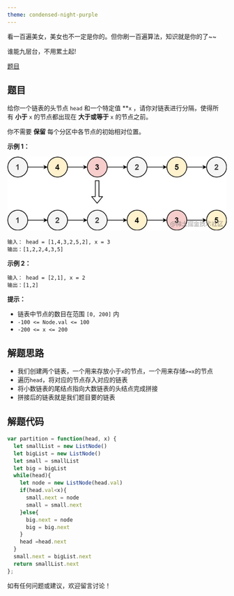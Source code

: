 ```yaml
---
theme: condensed-night-purple
---
```


看一百遍美女，美女也不一定是你的。但你刷一百遍算法，知识就是你的了~~

谁能九层台，不用累土起!

[题目](https://leetcode-cn.com/problems/partition-list-lcci/)

<!-- more -->


## 题目

给你一个链表的头节点 `head` 和一个特定值 **`x` ，请你对链表进行分隔，使得所有 **小于** `x` 的节点都出现在 **大于或等于** `x` 的节点之前。

你不需要 **保留** 每个分区中各节点的初始相对位置。

**示例 1：**

![image.png](1.png)

```
输入： head = [1,4,3,2,5,2], x = 3
输出：[1,2,2,4,3,5]
```

**示例 2：**

```
输入： head = [2,1], x = 2
输出：[1,2]
```

**提示：**

-   链表中节点的数目在范围 `[0, 200]` 内
-   `-100 <= Node.val <= 100`
-   `-200 <= x <= 200`
      

## 解题思路

- 我们创建两个链表，一个用来存放小于`x`的节点，一个用来存储`>=x`的节点
- 遍历`head`，将对应的节点存入对应的链表
- 将小数链表的尾结点指向大数链表的头结点完成拼接
- 拼接后的链表就是我们题目要的链表


## 解题代码

```js
var partition = function(head, x) {
  let smallList = new ListNode()
  let bigList = new ListNode()
  let small = smallList
  let big = bigList
  while(head){
    let node = new ListNode(head.val)
    if(head.val<x){
      small.next = node
      small = small.next
    }else{
      big.next = node
      big = big.next
    }
    head =head.next
  }
  small.next = bigList.next
  return smallList.next
};
```
如有任何问题或建议，欢迎留言讨论！



